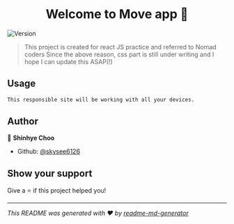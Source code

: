 <h1 align="center">Welcome to Move app 👋</h1>
<p>
  <img alt="Version" src="https://img.shields.io/badge/version-1.0-blue.svg?cacheSeconds=2592000" />
</p>

> This project is created for react JS practice and referred to Nomad coders
> Since the above reason, css part is still under writing and I hope I can update this ASAP(!)

## Usage

```sh
This responsible site will be working with all your devices.
```

## Author

👤 **Shinhye Choo**

* Github: [@skysee6126](https://github.com/skysee6126)

## Show your support

Give a ⭐️ if this project helped you!

***
_This README was generated with ❤️ by [readme-md-generator](https://github.com/kefranabg/readme-md-generator)_
